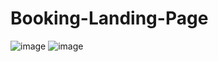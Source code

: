 # Booking-Landing-Page
![image](https://github.com/gabrielacastroh/Booking-Landing-Page/assets/38534250/d41f644d-fa13-4148-965b-b13822356877)
![image](https://github.com/gabrielacastroh/Booking-Landing-Page/assets/38534250/88bea73e-feb1-47e3-b48b-c343e6d8e9a7)
